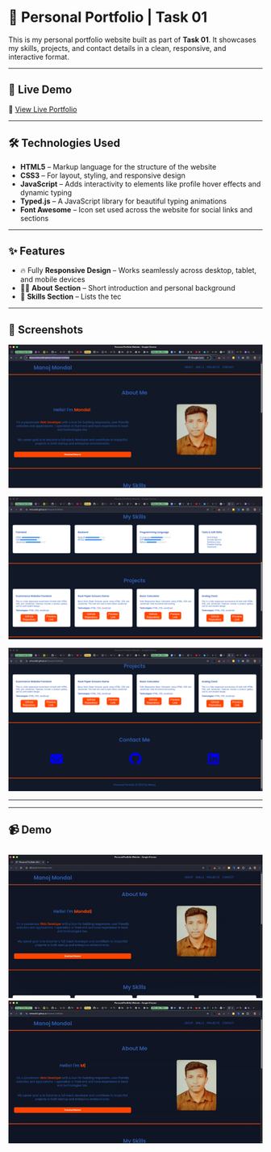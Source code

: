 # 💼 Personal Portfolio | Task 01

This is my personal portfolio website built as part of **Task 01**. It showcases my skills, projects, and contact details in a clean, responsive, and interactive format.

---

## 🚀 Live Demo

🔗 [View Live Portfolio](https://mrhock89.github.io/Personal-Portfolio/)


---

## 🛠️ Technologies Used

- **HTML5** – Markup language for the structure of the website
- **CSS3** – For layout, styling, and responsive design
- **JavaScript** – Adds interactivity to elements like profile hover effects and dynamic typing
- **Typed.js** – A JavaScript library for beautiful typing animations
- **Font Awesome** – Icon set used across the website for social links and sections

---

## ✨ Features

- 🔥 Fully **Responsive Design** – Works seamlessly across desktop, tablet, and mobile devices
- 🙋‍♂️ **About Section** – Short introduction and personal background
- 🧠 **Skills Section** – Lists the tec

---


## 📸 Screenshots

![ScreenShots](./ScreenShots/image1.png)

![ScreenShots](./ScreenShots/image2.png)

![ScreenShots](./ScreenShots/image3.png)

---
---
## 📹 Demo
![Demo](./Demo/demo2.gif)
![Demo](./Demo/demo.gif)
---